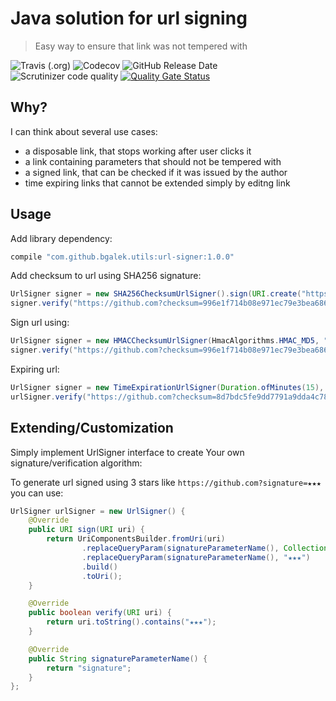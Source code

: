 # Java solution for url signing
> Easy way to ensure that link was not tempered with

![Travis (.org)](https://img.shields.io/travis/bgalek/url-signer.svg?style=flat-square) 
![Codecov](https://img.shields.io/codecov/c/github/bgalek/url-signer.svg?style=flat-square)
![GitHub Release Date](https://img.shields.io/github/release-date/bgalek/url-signer.svg?style=flat-square)
![Scrutinizer code quality](https://img.shields.io/scrutinizer/g/bgalek/url-signer.svg?style=flat-square)
[![Quality Gate Status](https://sonarcloud.io/api/project_badges/measure?project=bgalek_url-signer&metric=alert_status)](https://sonarcloud.io/dashboard?id=bgalek_devicedetect)

## Why?
I can think about several use cases: 

- a disposable link, that stops working after user clicks it
- a link containing parameters that should not be tempered with
- a signed link, that can be checked if it was issued by the author
- time expiring links that cannot be extended simply by editng link

## Usage
Add library dependency:
```groovy
compile "com.github.bgalek.utils:url-signer:1.0.0"
```

Add checksum to url using SHA256 signature:
```java
UrlSigner signer = new SHA256ChecksumUrlSigner().sign(URI.create("https://github.com"))
signer.verify("https://github.com?checksum=996e1f714b08e971ec79e3bea686287e66441f043177999a13dbc546d8fe402a")
```

Sign url using:
```java
UrlSigner signer = new HMACChecksumUrlSigner(HmacAlgorithms.HMAC_MD5, "secret").sign(URI.create("https://github.com"))
signer.verify("https://github.com?checksum=996e1f714b08e971ec79e3bea686287e66441f043177999a13dbc546d8fe402a")
```

Expiring url: 
```java
UrlSigner signer = new TimeExpirationUrlSigner(Duration.ofMinutes(15), clock)
urlSigner.verify("https://github.com?checksum=8d7bdc5fe9dd7791a9dda4c78621bfea")
```

## Extending/Customization

Simply implement UrlSigner interface to create 
Your own signature/verification algorithm:

To generate url signed
using 3 stars like `https://github.com?signature=★★★` you can use:

```java
UrlSigner urlSigner = new UrlSigner() {
    @Override
    public URI sign(URI uri) {
        return UriComponentsBuilder.fromUri(uri)
                .replaceQueryParam(signatureParameterName(), Collections.emptyList())
                .replaceQueryParam(signatureParameterName(), "★★★")
                .build()
                .toUri();
    }

    @Override
    public boolean verify(URI uri) {
        return uri.toString().contains("★★★");
    }

    @Override
    public String signatureParameterName() {
        return "signature";
    }
};

```

